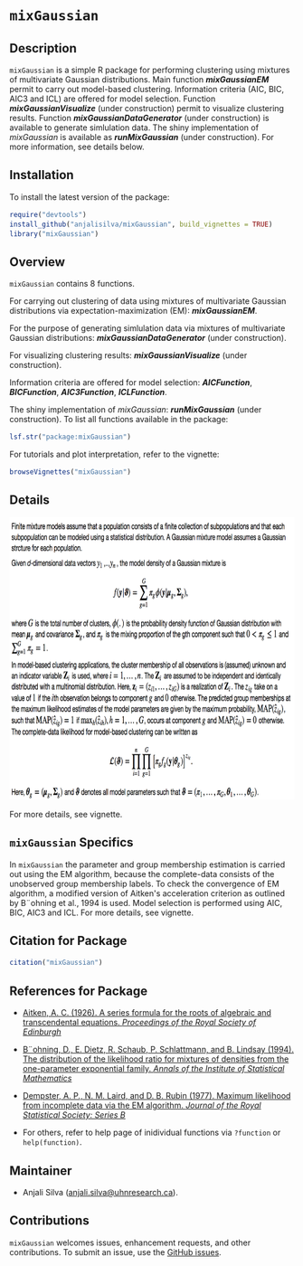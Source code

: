 # `mixGaussian`

## Description
`mixGaussian` is a simple R package for performing clustering using mixtures of multivariate Gaussian distributions. Main function __*mixGaussianEM*__ permit to carry out model-based clustering. Information criteria (AIC, BIC, AIC3 and ICL) are offered for model selection. Function __*mixGaussianVisualize*__ (under construction) permit to visualize clustering results. Function __*mixGaussianDataGenerator*__ (under construction) is available to generate simlulation data. The shiny implementation of *mixGaussian* is available as __*runMixGaussian*__ (under construction). For more information, see details below.  

## Installation

To install the latest version of the package:

``` r
require("devtools")
install_github("anjalisilva/mixGaussian", build_vignettes = TRUE)
library("mixGaussian")
```


## Overview

`mixGaussian` contains 8 functions. 

For carrying out clustering of data using mixtures of multivariate Gaussian distributions via expectation-maximization (EM): __*mixGaussianEM*__. 

For the purpose of generating simlulation data via mixtures of multivariate Gaussian distributions: __*mixGaussianDataGenerator*__ (under construction). 

For visualizing clustering results: __*mixGaussianVisualize*__ (under construction). 

Information criteria are offered for model selection: __*AICFunction*__, __*BICFunction*__, __*AIC3Function*__, __*ICLFunction*__. 

The shiny implementation of *mixGaussian*: __*runMixGaussian*__ (under construction). To list all functions available in the package: 

``` r
lsf.str("package:mixGaussian")
```

For tutorials and plot interpretation, refer to the vignette:

``` r
browseVignettes("mixGaussian")
```


## Details

<div style="text-align:left"><img src="inst/extdata/MixtureGaussian.png" alt="MixtureGaussian" width="700" height="500"/>

<div style="text-align:left">
<div style="text-align:left">

For more details, see vignette.

## `mixGaussian` Specifics

In `mixGaussian` the parameter and group membership estimation is carried out using the EM algorithm, because the complete-data consists of the unobserved group membership labels. To check the convergence of EM algorithm, a modified version of Aitken's acceleration criterion as outlined by B¨ohning et al., 1994 is used. Model selection is performed using AIC, BIC, AIC3 and ICL. For more details, see vignette.


## Citation for Package
``` r
citation("mixGaussian")
```

## References for Package

* [Aitken, A. C. (1926). A series formula for the roots of algebraic and transcendental equations. *Proceedings of the Royal Society of Edinburgh*](https://www.cambridge.org/core/journals/proceedings-of-the-royal-society-of-edinburgh/article/iiia-series-formula-for-the-roots-of-algebraic-and-transcendental-equations/0CC96A97C8B634E2730F5208E506E6A9)

* [B¨ohning, D., E. Dietz, R. Schaub, P. Schlattmann, and B. Lindsay (1994). The distribution of the likelihood ratio for mixtures of densities from the one-parameter exponential family. *Annals of the Institute of Statistical Mathematics*](https://link.springer.com/article/10.1007/BF01720593)

* [Dempster, A. P., N. M. Laird, and D. B. Rubin (1977). Maximum likelihood from incomplete data via the EM algorithm. *Journal of the Royal Statistical Society: Series B*](https://www.ece.iastate.edu/~namrata/EE527_Spring08/Dempster77.pdf)

* For others, refer to help page of inidividual functions via `?function` or `help(function)`.


## Maintainer

* Anjali Silva (anjali.silva@uhnresearch.ca). 


## Contributions

`mixGaussian` welcomes issues, enhancement requests, and other contributions. To submit an issue, use the [GitHub issues](https://github.com/anjalisilva/mixGaussian/issues).


